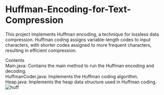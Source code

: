 # Huffman-Encoding-for-Text-Compression

This project implements Huffman encoding, a technique for lossless data compression. Huffman coding assigns variable-length codes to input characters, with shorter codes assigned to more frequent characters, resulting in efficient compression.

Contents<br>
Main.java: Contains the main method to run the Huffman encoding and decoding.<br>
HuffmanCoder.java: Implements the Huffman coding algorithm.<br>
Heap.java: Implements the heap data structure used in Huffman coding.<br>
![huff](https://github.com/raj1622/Huffman-Encoding-for-Text-Compression/assets/98221264/ad146820-f857-43bd-8af5-99d918921db3)
